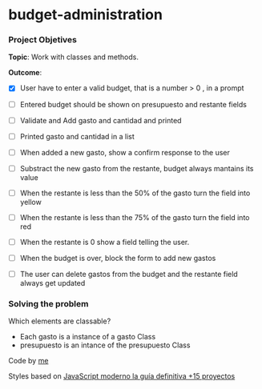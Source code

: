# budget-administration

### Project Objetives

**Topic**: Work with classes and methods.

**Outcome**:

- [x] User have to enter a valid budget, that is a number > 0 , in a prompt

- [ ] Entered budget should be shown on presupuesto and restante fields

- [ ] Validate and Add gasto and cantidad and printed 

- [ ] Printed gasto and cantidad in a list

- [ ] When added a new gasto, show a confirm response to the user

- [ ] Substract the new gasto from the restante, budget always mantains its value 

- [ ] When the restante is less than the 50% of the gasto turn the field into yellow

- [ ] When the restante is less than the 75% of the gasto turn the field into red

- [ ] When the restante is 0 show a field telling the user. 

- [ ] When the budget is over, block the form to add new gastos

- [ ] The user can delete gastos from the budget and the restante field always get updated

### Solving the problem

Which elements are classable?
- Each gasto is a instance of a gasto Class
- presupuesto is an intance of the presupuesto Class

Code by [me](https://github.com/sofiamejiamuro)

Styles based on [JavaScript moderno la guía definitiva +15 proyectos](https://www.udemy.com/share/101Z6UBksSdFlTQHQ=/)
